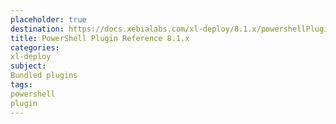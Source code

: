 ```yaml
---
placeholder: true
destination: https://docs.xebialabs.com/xl-deploy/8.1.x/powershellPluginManual.html
title: PowerShell Plugin Reference 8.1.x
categories:
xl-deploy
subject:
Bundled plugins
tags:
powershell
plugin
---
```

